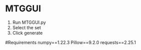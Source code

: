 # MTGGUI

1. Run MTGGUI.py
2. Select the set
3. Click generate

#Requirements
numpy==1.22.3
Pillow==9.2.0
requests==2.25.1
